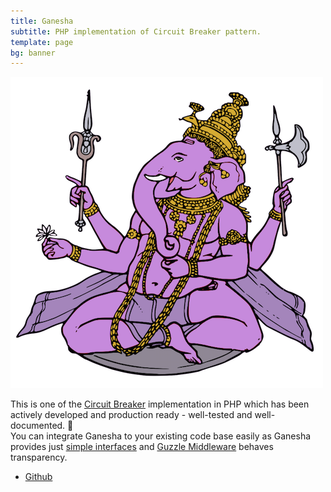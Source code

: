 ```yaml
---
title: Ganesha
subtitle: PHP implementation of Circuit Breaker pattern.
template: page
bg: banner
---
```


![ganesha](./ganesha.png)

This is one of the [Circuit Breaker](https://martinfowler.com/bliki/CircuitBreaker.html) implementation in PHP which has been actively developed and production ready - well-tested and well-documented. 💪   
You can integrate Ganesha to your existing code base easily as Ganesha provides just [simple interfaces](https://github.com/ackintosh/ganesha/#usage) and [Guzzle Middleware](https://github.com/ackintosh/ganesha#ganesha-heart-guzzle) behaves transparency.

<ul class="actions">
  <li><a href="https://github.com/ackintosh/ganesha/" class="button">Github</a></li>
</ul>

